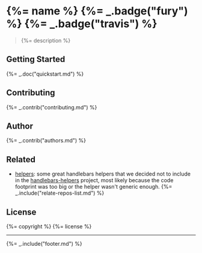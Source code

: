 # {%= name %} {%= _.badge("fury") %} {%= _.badge("travis") %}

> {%= description %}

## Getting Started
{%= _.doc("quickstart.md") %}


## Contributing
{%= _.contrib("contributing.md") %}

## Author
{%= _.contrib("authors.md") %}

## Related
+ [helpers](https://github.com/helpers): some great handlebars helpers that we decided not to include in the [handlebars-helpers](https://github.com/assemble/handlebars-helpers) project, most likely because the code footprint was too big or the helper wasn't generic enough.
{%= _.include("relate-repos-list.md") %}

## License
{%= copyright %}
{%= license %}

***

{%= _.include("footer.md") %}